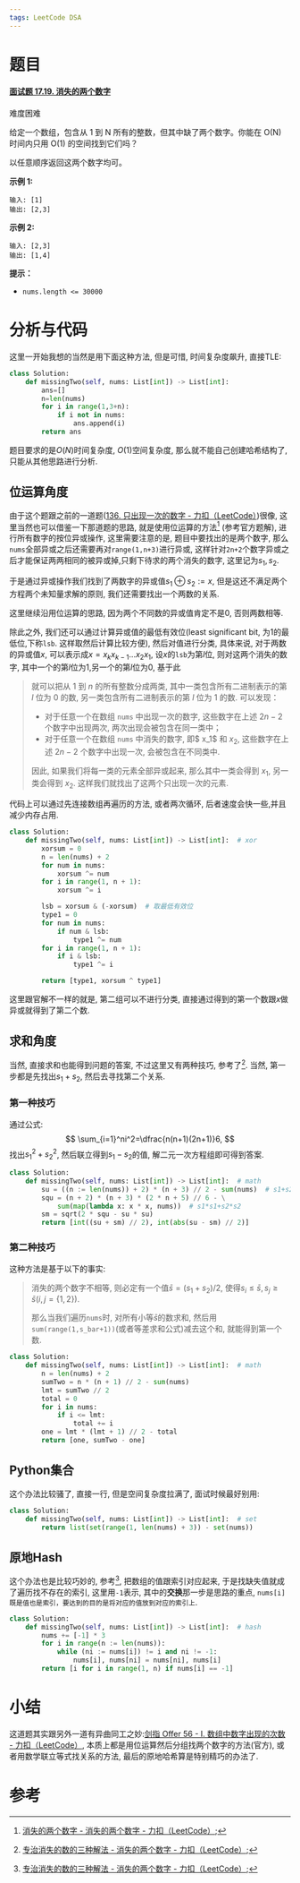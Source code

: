 ```yaml
---
tags: LeetCode DSA 
---
```




# 题目

#### [面试题 17.19. 消失的两个数字](https://leetcode.cn/problems/missing-two-lcci/)

难度困难

给定一个数组，包含从 1 到 N 所有的整数，但其中缺了两个数字。你能在 O(N) 时间内只用 O(1) 的空间找到它们吗？

以任意顺序返回这两个数字均可。

**示例 1:**

```
输入: [1]
输出: [2,3]
```

**示例 2:**

```
输入: [2,3]
输出: [1,4]
```

**提示：**

-   `nums.length <= 30000`

# 分析与代码

这里一开始我想的当然是用下面这种方法, 但是可惜, 时间复杂度飙升, 直接TLE:

```python
class Solution:
    def missingTwo(self, nums: List[int]) -> List[int]:
        ans=[]
        n=len(nums)
        for i in range(1,3+n):
            if i not in nums:
                ans.append(i)
        return ans
```

题目要求的是$O(N)$时间复杂度, $O(1)$空间复杂度, 那么就不能自己创建哈希结构了, 只能从其他思路进行分析.

## 位运算角度

由于这个题跟之前的一道题([136. 只出现一次的数字 - 力扣（LeetCode）](https://leetcode.cn/problems/single-number/))很像, 这里当然也可以借鉴一下那道题的思路, 就是使用位运算的方法[^1] (参考官方题解), 进行所有数字的按位异或操作, 这里需要注意的是, 题目中要找出的是两个数字, 那么`nums`全部异或之后还需要再对`range(1,n+3)`进行异或, 这样针对`2n+2`个数字异或之后才能保证两两相同的被异或掉,只剩下待求的两个消失的数字, 这里记为$s_1,s_2$.

于是通过异或操作我们找到了两数字的异或值$s_1\oplus s_2:=x$, 但是这还不满足两个方程两个未知量求解的原则, 我们还需要找出一个两数的关系.

这里继续沿用位运算的思路, 因为两个不同数的异或值肯定不是$0$, 否则两数相等. 

除此之外, 我们还可以通过计算异或值的最低有效位(least significant bit, 为1的最低位,下称`lsb`. 这样取然后计算比较方便), 然后对值进行分类, 具体来说, 对于两数的异或值$x$, 可以表示成$x=x_kx_{k-1}...x_2x_1$, 设$x$的`lsb`为第$l$位, 则对这两个消失的数字, 其中一个的第$l$位为1,另一个的第$l$位为0, 基于此

>   就可以把从 $1$ 到 $n$ 的所有整数分成两类, 其中一类包含所有二进制表示的第 $l$ 位为 $0$ 的数, 另一类包含所有二进制表示的第 $l$ 位为 $1$ 的数. 可以发现：
>
>   -   对于任意一个在数组 `nums` 中出现一次的数字, 这些数字在上述 $2n−2$ 个数字中出现两次, 两次出现会被包含在同一类中；
>   -   对于任意一个在数组 `nums` 中消失的数字, 即$ x_1$ 和 $x_2$, 这些数字在上述 $2n−2$ 个数字中出现一次, 会被包含在不同类中. 
>
>   因此, 如果我们将每一类的元素全部异或起来, 那么其中一类会得到 $x_1$, 另一类会得到 $x_2$. 这样我们就找出了这两个只出现一次的元素. 

代码上可以通过先连接数组再遍历的方法, 或者两次循环, 后者速度会快一些,并且减少内存占用.

```python
class Solution:
    def missingTwo(self, nums: List[int]) -> List[int]:  # xor
        xorsum = 0
        n = len(nums) + 2
        for num in nums:
            xorsum ^= num
        for i in range(1, n + 1):
            xorsum ^= i

        lsb = xorsum & (-xorsum)  # 取最低有效位
        type1 = 0
        for num in nums:
            if num & lsb:
                type1 ^= num
        for i in range(1, n + 1):
            if i & lsb:
                type1 ^= i

        return [type1, xorsum ^ type1]
```

这里跟官解不一样的就是, 第二组可以不进行分类, 直接通过得到的第一个数跟$x$做异或就得到了第二个数.

## 求和角度

当然, 直接求和也能得到问题的答案, 不过这里又有两种技巧, 参考了[^2]. 当然, 第一步都是先找出$s_1+s_2$, 然后去寻找第二个关系.

### 第一种技巧

通过公式:
$$
\sum_{i=1}^ni^2=\dfrac{n(n+1)(2n+1)}6,
$$
找出$s_1^2+s_2^2$, 然后联立得到$s_1-s_2$的值, 解二元一次方程组即可得到答案.

```python
class Solution:
	def missingTwo(self, nums: List[int]) -> List[int]:  # math
        su = ((n := len(nums)) + 2) * (n + 3) // 2 - sum(nums)  # s1+s2
        squ = (n + 2) * (n + 3) * (2 * n + 5) // 6 - \
            sum(map(lambda x: x * x, nums))  # s1*s1+s2*s2
        sm = sqrt(2 * squ - su * su)
        return [int((su + sm) // 2), int(abs(su - sm) // 2)]
```

### 第二种技巧

这种方法是基于以下的事实:

>   消失的两个数字不相等, 则必定有一个值$\bar s=(s_1+s_2)/2$, 使得$s_i\leq\bar s,s_j\geq\bar s(i,j=\{1,2\})$.
>
>   那么当我们遍历`nums`时, 对所有小等$\bar s$的数求和, 然后用`sum(range(1,s_bar+1))`(或者等差求和公式)减去这个和, 就能得到第一个数. 

```python
class Solution:
	def missingTwo(self, nums: List[int]) -> List[int]:  # math
        n = len(nums) + 2
        sumTwo = n * (n + 1) // 2 - sum(nums)
        lmt = sumTwo // 2
        total = 0
        for i in nums:
            if i <= lmt:
                total += i
        one = lmt * (lmt + 1) // 2 - total
        return [one, sumTwo - one]
```



## Python集合

这个办法比较骚了, 直接一行, 但是空间复杂度拉满了, 面试时候最好别用:

```python
class Solution:
    def missingTwo(self, nums: List[int]) -> List[int]:  # set
        return list(set(range(1, len(nums) + 3)) - set(nums))
```

## 原地Hash

这个办法也是比较巧妙的, 参考[^2], 把数组的值跟索引对应起来, 于是找缺失值就成了遍历找不存在的索引, 这里用`-1`表示, 其中的**交换**那一步是思路的重点, `nums[i]既是值也是索引，要达到的目的是将对应的值放到对应的索引上`. 

```python
class Solution:
    def missingTwo(self, nums: List[int]) -> List[int]:  # hash
        nums += [-1] * 3
        for i in range(n := len(nums)):
            while (ni := nums[i]) != i and ni != -1:
                nums[i], nums[ni] = nums[ni], nums[i]
        return [i for i in range(1, n) if nums[i] == -1]
```



# 小结

这道题其实跟另外一道有异曲同工之妙:[剑指 Offer 56 - I. 数组中数字出现的次数 - 力扣（LeetCode）](https://leetcode.cn/problems/shu-zu-zhong-shu-zi-chu-xian-de-ci-shu-lcof/), 本质上都是用位运算然后分组找两个数字的方法(官方), 或者用数学联立等式找关系的方法, 最后的原地哈希算是特别精巧的办法了.

# 参考

[^1]:[消失的两个数字 - 消失的两个数字 - 力扣（LeetCode）](https://leetcode.cn/problems/missing-two-lcci/solution/xiao-shi-de-liang-ge-shu-zi-by-leetcode-zuwq3/);
[^2]:[专治消失的数的三种解法 - 消失的两个数字 - 力扣（LeetCode）](https://leetcode.cn/problems/missing-two-lcci/solution/zhuan-zhi-xiao-shi-de-shu-de-san-chong-jie-fa-by-w/);